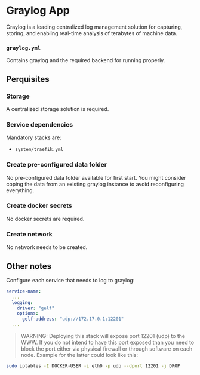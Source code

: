 # Graylog App

Graylog is a leading centralized log management solution for capturing, storing, and enabling real-time analysis of terabytes of machine data.

### `graylog.yml`
Contains graylog and the required backend for running properly.

## Perquisites
### Storage
A centralized storage solution is required.

### Service dependencies
Mandatory stacks are:
- `system/traefik.yml`

### Create pre-configured data folder
No pre-configured data folder available for first start. You might consider coping the data from an existing graylog instance to avoid reconfiguring everything.

### Create docker secrets
No docker secrets are required.

### Create network
No network needs to be created.

## Other notes
Configure each service that needs to log to graylog:

```yml
service-name:
  ...
  logging:
    driver: "gelf"
    options:
      gelf-address: "udp://172.17.0.1:12201"
  ...
```

> WARNING: Deploying this stack will expose port 12201 (udp) to the WWW. If you do not intend to have this port exposed than you need to block the port either via physical firewall or through software on each node. Example for the latter could look like this:

```sh
sudo iptables -I DOCKER-USER -i eth0 -p udp --dport 12201 -j DROP
```